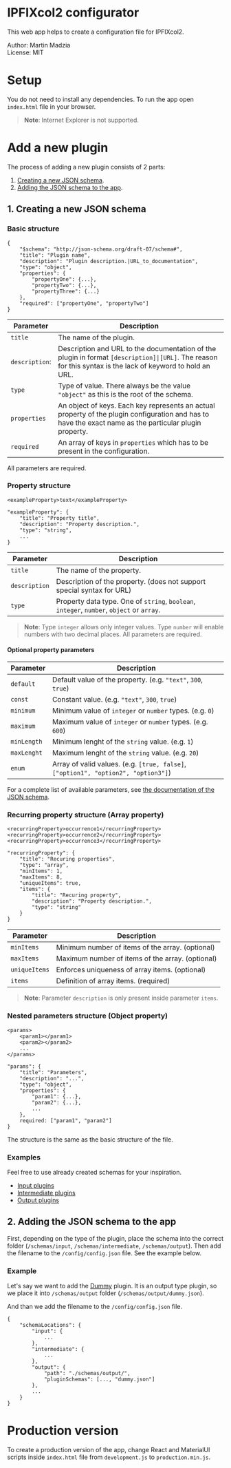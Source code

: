 # IPFIXcol2 configurator
This web app helps to create a configuration file for IPFIXcol2.

Author: Martin Madzia  
License: MIT

# Setup

You do not need to install any dependencies. To run the app open `index.html` file in your browser.

> **Note**: Internet Explorer is not supported.

# Add a new plugin

The process of adding a new plugin consists of 2 parts:
1.  [Creating a new JSON schema](#1-creating-a-new-json-schema).
2.  [Adding the JSON schema to the app](#2-adding-the-json-schema-to-the-app).

## 1. Creating a new JSON schema

### Basic structure
```
{
    "$schema": "http://json-schema.org/draft-07/schema#",
    "title": "Plugin name",
    "description": "Plugin description.|URL_to_documentation",
    "type": "object",
    "properties": {
        "propertyOne": {...},
        "propertyTwo": {...},
        "propertyThree": {...}
    },
    "required": ["propertyOne", "propertyTwo"]
}
```

| Parameter | Description |
| ------ | ------ |
| `title` | The name of the plugin. |
| `description`: | Description and URL to the documentation of the plugin in format `[description]\|[URL]`. The reason for this syntax is the lack of keyword to hold an URL. | 
| `type` | Type of value. There always be the value `"object"` as this is the root of the schema. |
| `properties` | An object of keys. Each key represents an actual property of the plugin configuration and has to have the exact name as the particular plugin property. |
| `required` | An array of keys in `properties` which has to be present in the configuration. |

All parameters are required.

### Property structure
```
<exampleProperty>text</exampleProperty>
```
```
"exampleProperty": {
    "title": "Property title",
    "description": "Property description.",
    "type": "string",
    ...
}
```
| Parameter | Description |
| --- | --- |
| `title` | The name of the property. |
| `description` | Description of the property. (does not support special syntax for URL) |
| `type` | Property data type. One of `string`, `boolean`, `integer`, `number`, `object` or `array`. |
> **Note**: Type `integer` allows only integer values. Type `number` will enable numbers with two decimal places.
> All parameters are required.

#### Optional property parameters
| Parameter | Description |
| ------ | ------ |
| `default` | Default value of the property. (e.g. `"text"`, `300`, `true`) |
| `const` | Constant value. (e.g. `"text"`, `300`, `true`) | 
| `minimum` | Minimum value of `integer` or `number` types. (e.g. `0`) |
| `maximum` | Maximum value of `integer` or `number` types. (e.g. `600`) |
| `minLength` | Minimum lenght of the `string` value. (e.g. `1`) |
| `maxLenght` | Maximum lenght of the `string` value. (e.g. `20`) |
| `enum` | Array of valid values. (e.g. `[true, false]`, `["option1", "option2", "option3"]`) |

For a complete list of available parameters, see [the documentation of the JSON schema](https://json-schema.org/draft/2019-09/json-schema-validation.html).

### Recurring property structure (Array property)
```
<recurringProperty>occurrence1</recurringProperty>
<recurringProperty>occurrence2</recurringProperty>
<recurringProperty>occurrence3</recurringProperty>
```
```
"recurringProperty": {
    "title": "Recuring properties",
    "type": "array",
    "minItems": 1,
    "maxItems": 8,
    "uniqueItems": true,
    "items": {
        "title": "Recuring property",
        "description": "Property description.",
        "type": "string"
    }
}
```
| Parameter | Description |
| ------ | ------ |
| `minItems` | Minimum number of items of the array. (optional) |
| `maxItems` | Maximum number of items of the array. (optional) | 
| `uniqueItems` | Enforces uniqueness of array items. (optional) |
| `items` | Definition of array items. (required) |
> **Note**: Parameter `description` is only present inside parameter `items`.

### Nested parameters structure (Object property)
```
<params>
    <param1></param1>
    <param2></param2>
    ...
</params>
```
```
"params": {
    "title": "Parameters",
    "description": "...",
    "type": "object",
    "properties": {
        "param1": {...},
        "param2": {...},
        ...
    },
    required: ["param1", "param2"]
}
```
The structure is the same as the basic structure of the file.

### Examples
Feel free to use already created schemas for your inspiration.
*  [Input plugins](./schemas/input)
*  [Intermediate plugins](./schemas/intermediate)
*  [Output plugins](./schemas/output)

## 2. Adding the JSON schema to the app
First, depending on the type of the plugin, place the schema into the correct folder (`/schemas/input`, `/schemas/intermediate`, `/schemas/output`).
Then add the filename to the `/config/config.json` file. See the example below.

### Example
Let's say we want to add the [Dummy](https://github.com/CESNET/ipfixcol2/tree/master/src/plugins/output/dummy) plugin.
It is an output type plugin, so we place it into `/schemas/output` folder (`/schemas/output/dummy.json`).

And than we add the filename to the `/config/config.json` file.
```
{
    "schemaLocations": {
        "input": {
            ...
        },
        "intermediate": {
            ...
        },
        "output": {
            "path": "./schemas/output/",
            "pluginSchemas": [..., "dummy.json"]
        },
        ...
    }
}
```

# Production version
To create a production version of the app, change React and MaterialUI scripts inside `index.html` file from `development.js` to `production.min.js`.